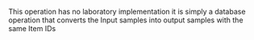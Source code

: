 This operation has no laboratory implementation it is simply a database operation that converts the Input samples into output samples with the same Item IDs